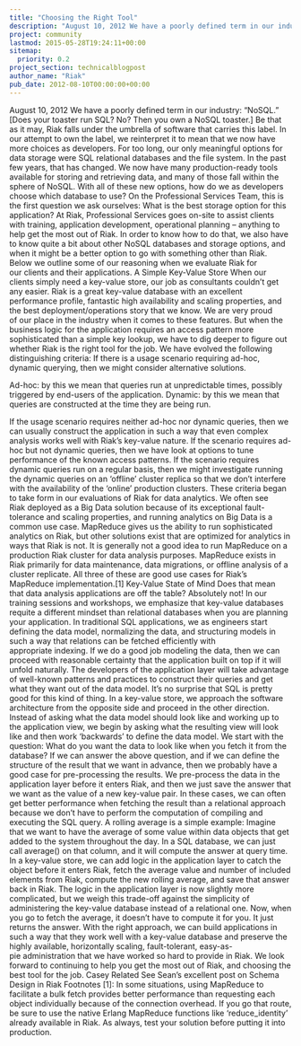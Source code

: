 ```yaml
---
title: "Choosing the Right Tool"
description: "August 10, 2012 We have a poorly defined term in our industry: “NoSQL.” [Does your toaster run SQL? No? Then you own a NoSQL toaster.] Be that as it may, Riak falls under the umbrella of software that carries this label. In our attempt to own the label, we reinterpret it to mean that we now have"
project: community
lastmod: 2015-05-28T19:24:11+00:00
sitemap:
  priority: 0.2
project_section: technicalblogpost
author_name: "Riak"
pub_date: 2012-08-10T00:00:00+00:00
---
```

August 10, 2012
We have a poorly defined term in our industry: “NoSQL.” [Does your toaster run SQL? No? Then you own a NoSQL toaster.] Be that as it may, Riak falls under the umbrella of software that carries this label. In our attempt to own the label, we reinterpret it to mean that we now have more choices as developers. For too long, our only meaningful options for data storage were SQL relational databases and the file system.
In the past few years, that has changed. We now have many production-ready tools available for storing and retrieving data, and many of those fall within the sphere of NoSQL. With all of these new options, how do we as developers choose which database to use?
On the Professional Services Team, this is the first question we ask ourselves: What is the best storage option for this application? At Riak, Professional Services goes on-site to assist clients with training, application development, operational planning – anything to help get the most out of Riak. In order to know how to do that, we also have to know quite a bit about other NoSQL databases and storage options, and when it might be a better option to go with something other than Riak. Below we outline some of our reasoning when we evaluate Riak for our clients and their applications.
A Simple Key-Value Store
When our clients simply need a key-value store, our job as consultants couldn’t get any easier. Riak is a great key-value database with an excellent performance profile, fantastic high availability and scaling properties, and the best deployment/operations story that we know. We are very proud of our place in the industry when it comes to these features.
But when the business logic for the application requires an access pattern more sophisticated than a simple key lookup, we have to dig deeper to figure out whether Riak is the right tool for the job. We have evolved the following distinguishing criteria:
If there is a usage scenario requiring ad-hoc, dynamic querying, then we might consider alternative solutions.

Ad-hoc: by this we mean that queries run at unpredictable times, possibly triggered by end-users of the application.
Dynamic: by this we mean that queries are constructed at the time they are being run.

If the usage scenario requires neither ad-hoc nor dynamic queries, then we can usually construct the application in such a way that even complex analysis works well with Riak’s key-value nature. If the scenario requires ad-hoc but not dynamic queries, then we have look at options to tune performance of the known access patterns. If the scenario requires dynamic queries run on a regular basis, then we might investigate running the dynamic queries on an ‘offline’ cluster replica so that we don’t interfere with the availability of the ‘online’ production clusters.
These criteria began to take form in our evaluations of Riak for data analytics. We often see Riak deployed as a Big Data solution because of its exceptional fault-tolerance and scaling properties, and running analytics on Big Data is a common use case. MapReduce gives us the ability to run sophisticated analytics on Riak, but other solutions exist that are optimized for analytics in ways that Riak is not. It is generally not a good idea to run MapReduce on a production Riak cluster for data analysis purposes. MapReduce exists in Riak primarily for data maintenance, data migrations, or offline analysis of a cluster replicate. All three of these are good use cases for Riak’s MapReduce implementation.[1]
Key-Value State of Mind
Does that mean that data analysis applications are off the table? Absolutely not! In our training sessions and workshops, we emphasize that key-value databases requite a different mindset than relational databases when you are planning your application.
In traditional SQL applications, we as engineers start defining the data model, normalizing the data, and structuring models in such a way that relations can be fetched efficiently with appropriate indexing. If we do a good job modeling the data, then we can proceed with reasonable certainty that the application built on top if it will unfold naturally. The developers of the application layer will take advantage of well-known patterns and practices to construct their queries and get what they want out of the data model. It’s no surprise that SQL is pretty good for this kind of thing.
In a key-value store, we approach the software architecture from the opposite side and proceed in the other direction. Instead of asking what the data model should look like and working up to the application view, we begin by asking what the resulting view will look like and then work ‘backwards’ to define the data model. We start with the question: What do you want the data to look like when you fetch it from the database?
If we can answer the above question, and if we can define the structure of the result that we want in advance, then we probably have a good case for pre-processing the results. We pre-process the data in the application layer before it enters Riak, and then we just save the answer that we want as the value of a new key-value pair. In these cases, we can often get better performance when fetching the result than a relational approach because we don’t have to perform
the computation of compiling and executing the SQL query.
A rolling average is a simple example: Imagine that we want to have the average of some value within data objects that get added to the system throughout the day. In a SQL database, we can just call average() on that column, and it will compute the answer at query time. In a key-value store, we can add logic in the application layer to catch the object before it enters Riak, fetch the average value and number of included elements from Riak, compute the new rolling average, and save that answer back in Riak. The logic in the application layer is now slightly more complicated, but we weigh this trade-off against the simplicity of administering the key-value database instead of a relational one. Now, when you go to fetch the average, it doesn’t have to compute it for you. It just returns the answer.
With the right approach, we can build applications in such a way that they work well with a key-value database and preserve the highly available, horizontally scaling, fault-tolerant, easy-as-pie administration that we have worked so hard to provide in Riak. We look forward to continuing to help you get the most out of Riak, and choosing the best tool for the job.
Casey
Related
See Sean’s excellent post on Schema Design in Riak
Footnotes
[1]: In some situations, using MapReduce to facilitate a bulk fetch provides better performance than requesting each object individually because of the connection overhead. If you go that route, be sure to use the native Erlang MapReduce functions like ‘reduce\_identity’ already available in Riak. As always, test your solution before putting it into production.

